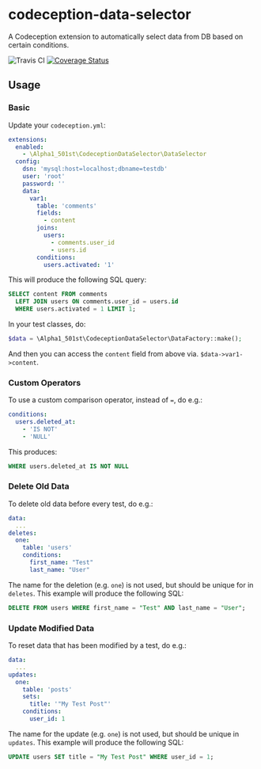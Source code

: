 # codeception-data-selector
A Codeception extension to automatically select data from DB based on certain conditions.

![Travis CI](https://travis-ci.org/501st-alpha1/codeception-data-selector.svg?branch=master)
[![Coverage Status](https://coveralls.io/repos/501st-alpha1/codeception-data-selector/badge.svg?branch=master&service=github)](https://coveralls.io/github/501st-alpha1/codeception-data-selector?branch=master)

## Usage

### Basic

Update your `codeception.yml`:

```yaml
extensions:
  enabled:
    - \Alpha1_501st\CodeceptionDataSelector\DataSelector
  config:
    dsn: 'mysql:host=localhost;dbname=testdb'
    user: 'root'
    password: ''
    data:
      var1:
        table: 'comments'
        fields:
          - content
        joins:
          users:
            - comments.user_id
            - users.id
        conditions:
          users.activated: '1'
```

This will produce the following SQL query:

```sql
SELECT content FROM comments
  LEFT JOIN users ON comments.user_id = users.id
  WHERE users.activated = 1 LIMIT 1;
```

In your test classes, do:

```php
$data = \Alpha1_501st\CodeceptionDataSelector\DataFactory::make();
```

And then you can access the `content` field from above via. `$data->var1->content`.

### Custom Operators

To use a custom comparison operator, instead of `=`, do e.g.:

```yaml
conditions:
  users.deleted_at:
    - 'IS NOT'
    - 'NULL'
```

This produces:

```sql
WHERE users.deleted_at IS NOT NULL
```

### Delete Old Data

To delete old data before every test, do e.g.:

```yaml
data:
  ...
deletes:
  one:
    table: 'users'
    conditions:
      first_name: "Test"
      last_name: "User"
```

The name for the deletion (e.g. `one`) is not used, but should be unique for in `deletes`. This example will produce the following SQL:

```sql
DELETE FROM users WHERE first_name = "Test" AND last_name = "User";
```

### Update Modified Data

To reset data that has been modified by a test, do e.g.:

```yaml
data:
  ...
updates:
  one:
    table: 'posts'
    sets:
      title: '"My Test Post"'
    conditions:
      user_id: 1
```

The name for the update (e.g. `one`) is not used, but should be unique in `updates`. This example will produce the following SQL:

```sql
UPDATE users SET title = "My Test Post" WHERE user_id = 1;
```
